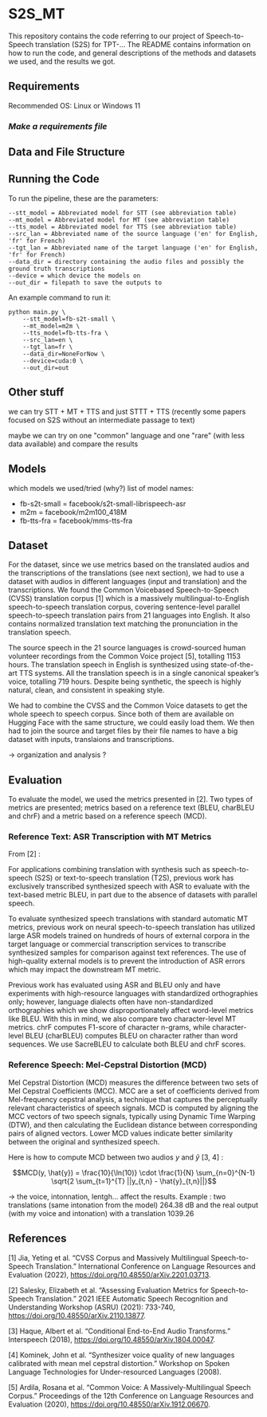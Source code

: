 # S2S_MT

This repository contains the code referring to our project of Speech-to-Speech translation (S2S) for TPT-...
The README contains information on how to run the code, and general descriptions of the methods and datasets we used, and the results we got.

## Requirements

Recommended OS: Linux or Windows 11

### _Make a requirements file_

## Data and File Structure

## Running the Code

To run the pipeline, these are the parameters:

```
--stt_model = Abbreviated model for STT (see abbreviation table)
--mt_model = Abbreviated model for MT (see abbreviation table)
--tts_model = Abbreviated model for TTS (see abbreviation table)
--src_lan = Abbreviated name of the source language ('en' for English, 'fr' for French)
--tgt_lan = Abbreviated name of the target language ('en' for English, 'fr' for French)
--data_dir = directory containing the audio files and possibly the ground truth transcriptions
--device = which device the models on
--out_dir = filepath to save the outputs to
```

An example command to run it:

```
python main.py \
    --stt_model=fb-s2t-small \
    --mt_model=m2m \
    --tts_model=fb-tts-fra \
    --src_lan=en \
    --tgt_lan=fr \
    --data_dir=NoneForNow \
    --device=cuda:0 \
    --out_dir=out
```

## Other stuff

we can try STT + MT + TTS  and just STTT + TTS  (recently some papers focused on S2S without an intermediate passage to text)

maybe we can try on one "common" language and one "rare" (with less data available) and compare the results

## Models

which models we used/tried (why?)
list of model names:
- fb-s2t-small = facebook/s2t-small-librispeech-asr
- m2m = facebook/m2m100_418M
- fb-tts-fra = facebook/mms-tts-fra

## Dataset

For the dataset, since we use metrics based on the translated audios and the transcriptions of the translations (see next section), we had to use a dataset with audios in different languages (input and translation) and the transcriptions. We found the Common Voicebased Speech-to-Speech (CVSS) translation corpus [1] which is a massively multilingual-to-English speech-to-speech translation corpus, covering sentence-level parallel speech-to-speech translation pairs from 21 languages into English. It also contains  normalized translation text matching the pronunciation in the translation speech.

The source speech in the 21 source languages is crowd-sourced human volunteer recordings from the Common Voice project [5], totalling 1153 hours. The translation speech in English is synthesized using state-of-the-art TTS systems. All the translation speech is in a single canonical speaker’s voice, totalling 719 hours. Despite being synthetic, the speech is highly natural, clean, and consistent in speaking style.

We had to combine the CVSS and the Common Voice datasets to get the whole speech to speech corpus. Since both of them are available on Hugging Face with the same structure, we could easily load them. We then had to join the source and target files by their file names to have a big dataset with inputs, translaions and transcriptions.

-> organization and analysis ?


## Evaluation

To evaluate the model, we used the metrics presented in [2]. Two types of metrics are presented; metrics based on a reference text (BLEU, charBLEU and chrF) and a metric based on a reference speech (MCD).

### Reference Text: ASR Transcription with MT Metrics

From [2] :

For applications combining translation with synthesis such as speech-to-speech (S2S) or text-to-speech translation (T2S), previous work has exclusively transcribed synthesized speech with ASR to evaluate with the text-based metric BLEU, in part due to the absence of datasets with parallel speech.

To evaluate synthesized speech translations with standard automatic MT metrics, previous work on neural speech-to-speech translation has utilized large ASR models trained on hundreds of hours of external corpora in the target language or commercial transcription services to transcribe synthesized samples for comparison against text references. The use of high-quality external models is to prevent the introduction of ASR errors which may impact the downstream MT metric.

Previous work has evaluated using ASR and BLEU only and have experiments with high-resource languages with standardized orthographies only; however, language dialects often have non-standardized orthographies which we show disproportionately affect word-level metrics like BLEU. With this in mind, we also compare two character-level MT metrics. chrF computes F1-score of character n-grams, while character-level BLEU (charBLEU) computes BLEU on character rather than word sequences. We use SacreBLEU to calculate both BLEU and chrF scores.

### Reference Speech: Mel-Cepstral Distortion (MCD)

Mel Cepstral Distortion (MCD) measures the difference between two sets of Mel Cepstral Coefficients (MCC). MCC are a set of coefficients derived from Mel-frequency cepstral analysis, a technique that captures the perceptually relevant characteristics of speech signals. MCD is computed by aligning the MCC vectors of two speech signals, typically using Dynamic Time Warping (DTW), and then calculating the Euclidean distance between corresponding pairs of aligned vectors. Lower MCD values indicate better similarity between the original and synthesized speech.

Here is how to compute MCD between two audios $y$ and $\hat{y}$ [3, 4] : 

$$MCD(y, \hat{y}) = \frac{10}{\ln(10)} \cdot \frac{1}{N} \sum_{n=0}^{N-1} \sqrt{2 \sum_{t=1}^{T} ||y_{t,n} - \hat{y}_{t,n}||}$$

-> the voice, intonnation, lentgh... affect the results. Example : two translations (same intonation from the model) 264.38 dB and the real output (with my voice and intonation) with a translation 1039.26

## References

[1] Jia, Yeting et al. “CVSS Corpus and Massively Multilingual Speech-to-Speech Translation.” International Conference on Language Resources and Evaluation (2022), https://doi.org/10.48550/arXiv.2201.03713.

[2] Salesky, Elizabeth et al. “Assessing Evaluation Metrics for Speech-to-Speech Translation.” 2021 IEEE Automatic Speech Recognition and Understanding Workshop (ASRU) (2021): 733-740, https://doi.org/10.48550/arXiv.2110.13877.

[3] Haque, Albert et al. “Conditional End-to-End Audio Transforms.” Interspeech (2018), https://doi.org/10.48550/arXiv.1804.00047.

[4] Kominek, John et al. “Synthesizer voice quality of new languages calibrated with mean mel cepstral distortion.” Workshop on Spoken Language Technologies for Under-resourced Languages (2008).

[5] Ardila, Rosana et al. “Common Voice: A Massively-Multilingual Speech Corpus.” Proceedings of the 12th Conference on Language Resources and Evaluation (2020), https://doi.org/10.48550/arXiv.1912.06670.